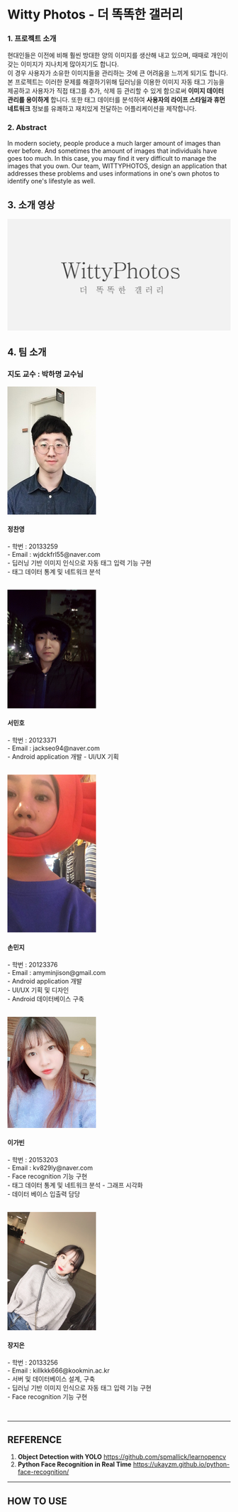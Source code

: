 

# Witty Photos - 더 똑똑한 갤러리

### 1. 프로젝트 소개
 현대인들은 이전에 비해 훨씬 방대한 양의 이미지를 생산해 내고 있으며, 때때로 개인이 갖는 이미지가 지나치게 많아지기도 합니다.<br>
 이 경우 사용자가 소유한 이미지들을 관리하는 것에 큰 어려움을 느끼게 되기도 합니다. <br>
 본 프로젝트는 이러한 문제를 해결하기위해 딥러닝을 이용한 이미지 자동 태그 기능을 제공하고 사용자가 직접 태그를 추가, 삭제 등 관리할 수 있게 함으로써 **이미지 데이터 관리를 용이하게** 합니다. 또한 태그 데이터를 분석하여 **사용자의 라이프 스타일과 휴먼 네트워크** 정보를 유쾌하고 재치있게 전달하는 어플리케이션을 제작합니다.
 
### 2. Abstract
  In modern society, people produce a much larger amount of images than ever before. And sometimes the amount of images that individuals have goes too much. In this case, you may find it very difficult to manage the images that you own. 
  Our team, WITTYPHOTOS, design an application that addresses these problems and uses informations in one's own photos to identify one's lifestyle as well.

## 3. 소개 영상

[![video](./image/video.PNG)](https://youtu.be/jbSRx25W8fY)

## 4. 팀 소개

### 지도 교수 : 박하명 교수님 
    
<img src="./image/정찬영.jpeg" width="200">

<h4> 정찬영 </h4>
<p> - 학번 : 20133259 <br>
  - Email : wjdckfrl55@naver.com <br>
  - 딥러닝 기반 이미지 인식으로 자동 태그 입력 기능 구현 <br>
  - 태그 데이터 통계 및 네트워크 분석 </p>
  <br>
  
<img src="./image/서민호.jpg" width="200">

<h4> 서민호 </h4>
<p>- 학번 : 20123371 <br>
  - Email : jackseo94@naver.com <br>
  - Android application 개발
  - UI/UX 기획  </p>
  <br>

<img src="./image/손민지.jpg" width="200">

<h4> 손민지 </h4>
<p>- 학번 : 20123376 <br>
  - Email : amyminjison@gmail.com <br>
  - Android application 개발<br>
  - UI/UX 기획 및 디자인 <br>
  - Android 데이터베이스 구축 </p>
  <br>

<img src="./image/이가빈.jpg" width="200">

<h4> 이가빈 </h4>
<p>- 학번 : 20153203 <br>
  - Email : kv829ly@naver.com <br>
  - Face recognition 기능 구현 <br>
  - 태그 데이터 통계 및 네트워크 분석 - 그래프 시각화 <br>
  - 데이터 베이스 입출력 담당 </p>
  <br>

<img src="./image/장지은.jpg" width="200">

<h4> 장지은 </h4>
<p>- 학번 : 20133256 <br>
  - Email : killkkk666@kookmin.ac.kr <br>
  - 서버 및 데이터베이스 설계, 구축<br>
  - 딥러닝 기반 이미지 인식으로 자동 태그 입력 기능 구현 <br>
  - Face recognition 기능 구현 </p>
  <br>

---------------------------------------

## REFERENCE
  1. **Object Detection with YOLO** https://github.com/spmallick/learnopencv <br>
  2. **Python Face Recognition in Real Time** https://ukayzm.github.io/python-face-recognition/
  
---------------------------------------
  
## HOW TO USE





